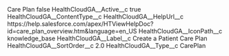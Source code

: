 <?xml version="1.0" encoding="UTF-8"?>
<CustomMetadata xmlns="http://soap.sforce.com/2006/04/metadata" xmlns:xsi="http://www.w3.org/2001/XMLSchema-instance" xmlns:xsd="http://www.w3.org/2001/XMLSchema">
    <label>Care Plan</label>
    <protected>false</protected>
    <values>
        <field>HealthCloudGA__Active__c</field>
        <value xsi:type="xsd:boolean">true</value>
    </values>
    <values>
        <field>HealthCloudGA__ContentType__c</field>
        <value xsi:nil="true"/>
    </values>
    <values>
        <field>HealthCloudGA__HelpUrl__c</field>
        <value xsi:type="xsd:string">https://help.salesforce.com/apex/HTViewHelpDoc?id=care_plan_overview.htm&amp;language=en_US</value>
    </values>
    <values>
        <field>HealthCloudGA__IconPath__c</field>
        <value xsi:type="xsd:string">knowledge_base</value>
    </values>
    <values>
        <field>HealthCloudGA__Label__c</field>
        <value xsi:type="xsd:string">Create a Patient Care Plan</value>
    </values>
    <values>
        <field>HealthCloudGA__SortOrder__c</field>
        <value xsi:type="xsd:double">2.0</value>
    </values>
    <values>
        <field>HealthCloudGA__Type__c</field>
        <value xsi:type="xsd:string">CarePlan</value>
    </values>
</CustomMetadata>
